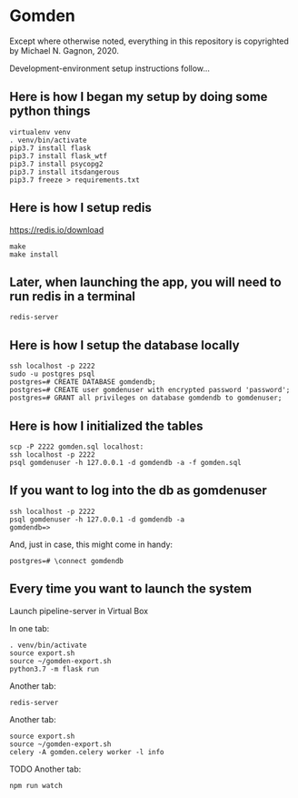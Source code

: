 # Gomden

Except where otherwise noted, everything in this repository is copyrighted by
Michael N. Gagnon, 2020.

Development-environment setup instructions follow...

## Here is how I began my setup by doing some python things

    virtualenv venv
    . venv/bin/activate
    pip3.7 install flask
    pip3.7 install flask_wtf
    pip3.7 install psycopg2
    pip3.7 install itsdangerous
    pip3.7 freeze > requirements.txt

## Here is how I setup redis

https://redis.io/download

    make
    make install

## Later, when launching the app, you will need to run redis in a terminal

    redis-server

## Here is how I setup the database locally

    ssh localhost -p 2222
    sudo -u postgres psql
    postgres=# CREATE DATABASE gomdendb;
    postgres=# CREATE user gomdenuser with encrypted password 'password';
    postgres=# GRANT all privileges on database gomdendb to gomdenuser;

## Here is how I initialized the tables

    scp -P 2222 gomden.sql localhost:
    ssh localhost -p 2222
    psql gomdenuser -h 127.0.0.1 -d gomdendb -a -f gomden.sql

## If you want to log into the db as gomdenuser

    ssh localhost -p 2222
    psql gomdenuser -h 127.0.0.1 -d gomdendb -a
    gomdendb=>

And, just in case, this might come in handy:

    postgres=# \connect gomdendb

## Every time you want to launch the system

Launch pipeline-server in Virtual Box
    
In one tab:

    . venv/bin/activate
    source export.sh
    source ~/gomden-export.sh
    python3.7 -m flask run

Another tab:

    redis-server

Another tab:

    source export.sh
    source ~/gomden-export.sh
    celery -A gomden.celery worker -l info

TODO Another tab:
    
    npm run watch

